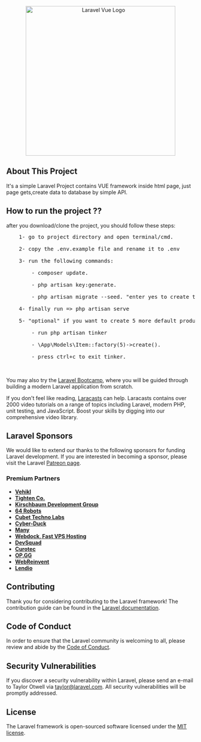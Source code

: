 <p align="center"><a href="https://laravel.com" target="_blank"><img src="https://alunos.b7web.com.br/media/courses/laravel-vue.png" width="400" alt="Laravel Vue Logo"></a></p>


## About This Project

It's a simple Laravel Project contains VUE framework inside html page, just page gets,create data to database by simple API.

## How to run the project ??

after you download/clone the project, you should follow these steps: </br>
<pre>
    1- go to project directory and open terminal/cmd. </br>
    2- copy the .env.example file and rename it to .env </br>
    3- run the following commands: </br>
        - composer update. </br>
        - php artisan key:generate. </br>
        - php artisan migrate --seed. "enter yes to create the database" </br>
    4- finally run => php artisan serve </br>
    5- "optional" if you want to create 5 more default products using factory: </br>
        - run php artisan tinker </br>
        - \App\Models\Item::factory(5)->create(). </br>
        - press ctrl+c to exit tinker. </br>
        
</pre>
You may also try the [Laravel Bootcamp](https://bootcamp.laravel.com), where you will be guided through building a modern Laravel application from scratch.

If you don't feel like reading, [Laracasts](https://laracasts.com) can help. Laracasts contains over 2000 video tutorials on a range of topics including Laravel, modern PHP, unit testing, and JavaScript. Boost your skills by digging into our comprehensive video library.

## Laravel Sponsors

We would like to extend our thanks to the following sponsors for funding Laravel development. If you are interested in becoming a sponsor, please visit the Laravel [Patreon page](https://patreon.com/taylorotwell).

### Premium Partners

- **[Vehikl](https://vehikl.com/)**
- **[Tighten Co.](https://tighten.co)**
- **[Kirschbaum Development Group](https://kirschbaumdevelopment.com)**
- **[64 Robots](https://64robots.com)**
- **[Cubet Techno Labs](https://cubettech.com)**
- **[Cyber-Duck](https://cyber-duck.co.uk)**
- **[Many](https://www.many.co.uk)**
- **[Webdock, Fast VPS Hosting](https://www.webdock.io/en)**
- **[DevSquad](https://devsquad.com)**
- **[Curotec](https://www.curotec.com/services/technologies/laravel/)**
- **[OP.GG](https://op.gg)**
- **[WebReinvent](https://webreinvent.com/?utm_source=laravel&utm_medium=github&utm_campaign=patreon-sponsors)**
- **[Lendio](https://lendio.com)**

## Contributing

Thank you for considering contributing to the Laravel framework! The contribution guide can be found in the [Laravel documentation](https://laravel.com/docs/contributions).

## Code of Conduct

In order to ensure that the Laravel community is welcoming to all, please review and abide by the [Code of Conduct](https://laravel.com/docs/contributions#code-of-conduct).

## Security Vulnerabilities

If you discover a security vulnerability within Laravel, please send an e-mail to Taylor Otwell via [taylor@laravel.com](mailto:taylor@laravel.com). All security vulnerabilities will be promptly addressed.

## License

The Laravel framework is open-sourced software licensed under the [MIT license](https://opensource.org/licenses/MIT).
